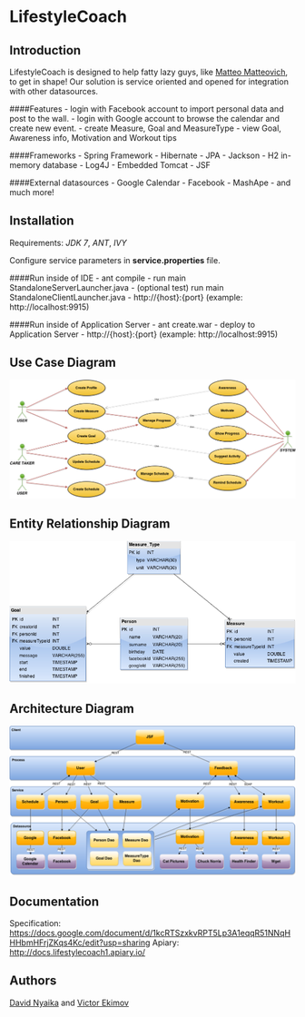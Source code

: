 LifestyleCoach
==============

Introduction
-------

LifestyleCoach is designed to help fatty lazy guys, like [Matteo Matteovich](https://docs.google.com/document/d/1kcRTSzxkvRPT5Lp3A1eqqR51NNqHHHbmHFrjZKqs4Kc/edit?usp=sharing), to get in shape! Our solution is service oriented and opened for integration with other datasources.

####Features
    - login with Facebook account to import personal data and post to the wall.
    - login with Google account to browse the calendar and create new event.
    - create Measure, Goal and MeasureType
    - view Goal, Awareness info, Motivation and Workout tips

####Frameworks
    - Spring Framework
    - Hibernate
    - JPA
    - Jackson
    - H2 in-memory database
    - Log4J
    - Embedded Tomcat
    - JSF
    
####External datasources
    - Google Calendar
    - Facebook
    - MashApe
    - and much more!

Installation
-------
Requirements: *JDK 7*, *ANT*, *IVY*

Configure service parameters in **service.properties** file.

####Run inside of IDE
    - ant compile
    - run main StandaloneServerLauncher.java
    - (optional test) run main StandaloneClientLauncher.java
    - http://{host}:{port} (example: http://localhost:9915)
    
####Run inside of Application Server
    - ant create.war
    - deploy to Application Server
    - http://{host}:{port} (example: http://localhost:9915)

Use Case Diagram
-------
![Diagram](/diagrams/Use_Case_Diagram.png)

Entity Relationship Diagram
-------
![Diagram](/diagrams/Entity_Relationship_Diagram.png)

Architecture Diagram
-------
![Diagram](/diagrams/Architecture_Diagram.png)

Documentation
-------
Specification: https://docs.google.com/document/d/1kcRTSzxkvRPT5Lp3A1eqqR51NNqHHHbmHFrjZKqs4Kc/edit?usp=sharing
Apiary: http://docs.lifestylecoach1.apiary.io/

Authors
-------
[David Nyaika](https://github.com/DNyaika) and [Victor Ekimov](https://github.com/NorthernDemon)